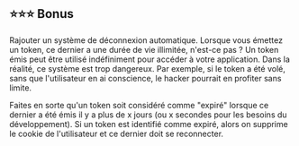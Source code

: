 ## ⭐️⭐️⭐️ Bonus

Rajouter un système de déconnexion automatique. Lorsque vous émettez un token, ce dernier a une durée de vie illimitée, n'est-ce pas ? Un token émis peut être utilisé indéfiniment pour accéder à votre application. Dans la réalité, ce système est trop dangereux. Par exemple, si le token a été volé, sans que l'utilisateur en ai conscience, le hacker pourrait en profiter sans limite.

Faites en sorte qu'un token soit considéré comme "expiré" lorsque ce dernier a été émis il y a plus de x jours (ou x secondes pour les besoins du développement). Si un token est identifié comme expiré, alors on supprime le cookie de l'utilisateur et ce dernier doit se reconnecter.
